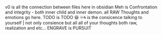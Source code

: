 v0 is all the connection between files here in obsidian
Meh is Confrontation and integrity - both inner child and inner demon. all RAW Thoughts and emotions go here.
TODO is TODO 😆
♾️🌀 is the consicence talking to yourself | not only consience but all all of your thoughts both raw, realization and etc...
ENGRAVE is PURSUIT